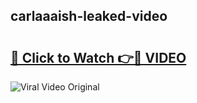 ## carlaaaish-leaked-video 

# <h2><a href="http://freeplayer.one?title=carlaaaish-leaked-video&ref=21J">🔗 Click to Watch 👉🔴 VIDEO</a></h2>

<a href="http://freeplayer.one?title=carlaaaish-leaked-video&ref=21J" rel="nofollow" data-target="animated-image.originalLink"><img src="https://i.ibb.co.com/xMMVF88/686577567.gif" alt="Viral Video Original" style="max-width: 100%; display: inline-block;" data-target="animated-image.originalImage"></a>

